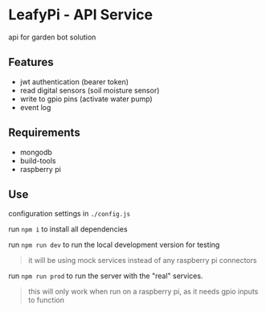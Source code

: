 # LeafyPi - API Service

api for garden bot solution

## Features

- jwt authentication (bearer token)
- read digital sensors (soil moisture sensor)
- write to gpio pins (activate water pump)
- event log

## Requirements

- mongodb
- build-tools
- raspberry pi

## Use

configuration settings in `./config.js`

run `npm i` to install all dependencies

run `npm run dev` to run the local development version for testing

> it will be using mock services instead of any raspberry pi connectors

run `npm run prod` to run the server with the "real" services.

> this will only work when run on a raspberry pi, as it needs gpio inputs to function
